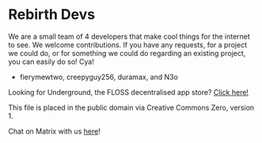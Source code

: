 # Rebirth Devs

We are a small team of 4 developers that make cool things for the internet to see. We welcome contributions. If you have any requests, for a project we could do, or for something we could do regarding an existing project, you can easily do so! Cya!

- fierymewtwo, creepyguy256, duramax, and N3o

Looking for Underground, the FLOSS decentralised app store? [Click here!](https://github.com/undergroundstore)


This file is placed in the public domain via Creative Commons Zero, version 1.

Chat on Matrix with us [here](https://matrix.to/#/#rebirthteam:matrix.org)!
